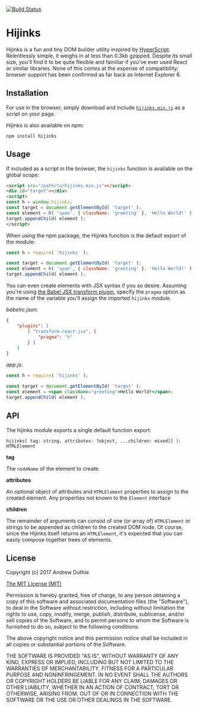 [![Build Status](https://travis-ci.org/aduth/hijinks.svg)](https://travis-ci.org/aduth/hijinks)

# Hijinks

Hijinks is a fun and tiny DOM builder utility inspired by [HyperScript](https://github.com/hyperhype/hyperscript). Relentlessly simple, it weighs in at less than 0.3kb gzipped. Despite its small size, you'll find it to be quite flexible and familiar if you've ever used React or similar libraries. None of this comes at the expense of compatibility; browser support has been confirmed as far back as Internet Explorer 6.

## Installation

For use in the browser, simply download and include [`hijinks.min.js`](./hijinks.min.js) as a script on your page.

Hijinks is also available on npm:

```
npm install hijinks
```

## Usage

If included as a script in the browser, the `hijinks` function is available on the global scope:

```html
<script src="/path/to/hijinks.min.js"></script>
<div id="target"></div>
<script>
const h = window.hijinks;
const target = document.getElementById( 'target' );
const element = h( 'span', { className: 'greeting' }, 'Hello World!' );
target.appendChild( element );
</script>
```

When using the npm package, the Hijinks function is the default export of the module:

```js
const h = require( 'hijinks' );

const target = document.getElementById( 'target' );
const element = h( 'span', { className: 'greeting' }, 'Hello World!' );
target.appendChild( element );
```

You can even create elements with JSX syntax if you so desire. Assuming you're using [the Babel JSX transform plugin](https://www.npmjs.com/package/babel-plugin-transform-react-jsx#options), specify the `pragma` option as the name of the variable you'll assign the imported `hijinks` module.

_babelrc.json_:

```json
{
	"plugins": [
		[ "transform-react-jsx", {
			"pragma": "h"
		} ]
	]
}
```

_app.js_:

```jsx
const h = require( 'hijinks' );

const target = document.getElementById( 'target' );
const element = <span className="greeting">Hello World!</span>;
target.appendChild( element );
```

## API

The hijinks module exports a single default function export:

```
hijinks( tag: string, attributes: ?object, ...children: mixed[] ): HTMLElement
```

**tag**

The `nodeName` of the element to create.

**attributes**

An optional object of attributes and `HTMLElement` properties to assign to the created element. Any properties not known to the `Element` interface

**children**

The remainder of arguments can consist of one (or array of) `HTMLElement` or strings to be appended as children to the created DOM node. Of course, since the Hijinks itself returns an `HTMLElement`, it's expected that you can easily compose together trees of elements.

## License

Copyright (c) 2017 Andrew Duthie

[The MIT License (MIT)](https://opensource.org/licenses/MIT)

Permission is hereby granted, free of charge, to any person obtaining a copy of this software and associated documentation files (the "Software"), to deal in the Software without restriction, including without limitation the rights to use, copy, modify, merge, publish, distribute, sublicense, and/or sell copies of the Software, and to permit persons to whom the Software is furnished to do so, subject to the following conditions:

The above copyright notice and this permission notice shall be included in all copies or substantial portions of the Software.

THE SOFTWARE IS PROVIDED "AS IS", WITHOUT WARRANTY OF ANY KIND, EXPRESS OR IMPLIED, INCLUDING BUT NOT LIMITED TO THE WARRANTIES OF MERCHANTABILITY, FITNESS FOR A PARTICULAR PURPOSE AND NONINFRINGEMENT. IN NO EVENT SHALL THE AUTHORS OR COPYRIGHT HOLDERS BE LIABLE FOR ANY CLAIM, DAMAGES OR OTHER LIABILITY, WHETHER IN AN ACTION OF CONTRACT, TORT OR OTHERWISE, ARISING FROM, OUT OF OR IN CONNECTION WITH THE SOFTWARE OR THE USE OR OTHER DEALINGS IN THE SOFTWARE.
